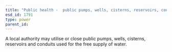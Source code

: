 ```yaml
---
title: "Public health -  public pumps, wells, cisterns, reservoirs, conduits"
esd_id: 1791
type: power
parent_id:  
---
```


A local authority may utilise or close public pumps, wells, cisterns, reservoirs and conduits used for the free supply of water.

